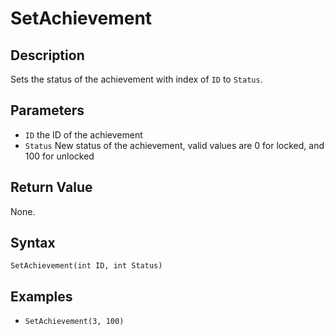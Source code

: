 # SetAchievement

## Description
Sets the status of the achievement with index of `ID` to `Status`.

## Parameters
- `ID`
the ID of the achievement
- `Status`
New status of the achievement, valid values are 0 for locked, and 100 for unlocked

## Return Value
None.

## Syntax
```SetAchievement(int ID, int Status)```

## Examples
- ```SetAchievement(3, 100)```